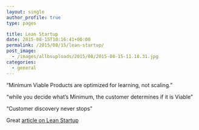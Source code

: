 ```yaml
---
layout: single
author_profile: true
type: pages

title: Lean Startup
date: 2015-08-15T10:16:41+00:00
permalink: /2015/08/15/lean-startup/
post_image:
  - /images/allbsuploads/2015/08/2015-08-15-11.18.31.jpg
categories:
  - general
---
```

&#8220;Minimum Viable Products are optimized for learning, not scaling.&#8221;

&#8220;while you decide what’s Minimum, the customer determines if it is Viable&#8221;

&#8220;Customer discovery never stops&#8221;

Great <a href="https://medium.com/@davidjbland/7-things-i-ve-learned-about-lean-startup-c6323d9ef19c" target="_blank">article on Lean Startup</a>

&nbsp;
